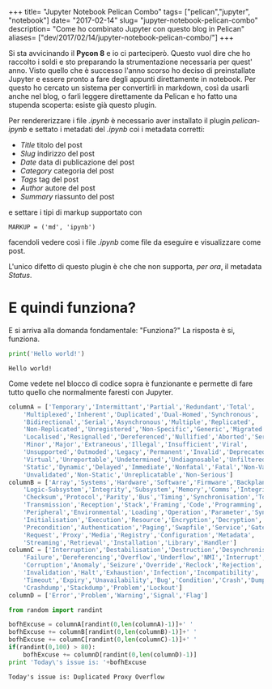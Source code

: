 +++
title= "Jupyter Notebook Pelican Combo"
tags= ["pelican","jupyter", "notebook"]
date= "2017-02-14"
slug= "jupyter-notebook-pelican-combo"
description= "Come ho combinato Jupyter con questo blog in Pelican"
aliases= ["dev/2017/02/14/jupyter-notebook-pelican-combo/"]
+++

Si sta avvicinando il **Pycon 8** e io ci parteciperò. Questo vuol dire che ho raccolto i soldi e sto preparando la strumentazione necessaria per quest' anno.
Visto quello che è successo l'anno scorso ho deciso di preinstallate Jupyter e essere pronto a fare degli appunti direttamente in notebook. Per questo ho cercato un sistema per convertirli in markdown, così da usarli anche nel blog, o farli leggere direttamente da Pelican e ho fatto una stupenda scoperta: esiste già questo plugin.
<!--more-->

Per rendererizzare i file _.ipynb_ è necessario aver installato il plugin _pelican-ipynb_ e settato i metadati del _.ipynb_ coi i metadata corretti:

* _Title_ titolo del post
* _Slug_ indirizzo del post
* _Date_ data di publicazione del post
* _Category_ categoria del post
* _Tags_ tag del post
* _Author_ autore del post
* _Summary_ riassunto del post

e settare i tipi di markup supportato con

    MARKUP = ('md', 'ipynb')

facendoli vedere così i file _.ipynb_ come file da eseguire e visualizzare come post.

L'unico difetto di questo plugin è che che non supporta, _per ora_, il metadata _Status_.

# E quindi funziona?
E si arriva alla domanda fondamentale: "Funziona?" La risposta è si, funziona.


```python
print('Hello world!')
```

    Hello world!


Come vedete nel blocco di codice sopra è funzionante e permette di fare tutto quello che normalmente faresti con Jupyter.


```python
columnA = ['Temporary','Intermittant','Partial','Redundant','Total',
	'Multiplexed','Inherent','Duplicated','Dual-Homed','Synchronous',
	'Bidirectional','Serial','Asynchronous','Multiple','Replicated',
	'Non-Replicated','Unregistered','Non-Specific','Generic','Migrated',
	'Localised','Resignalled','Dereferenced','Nullified','Aborted','Serious',
	'Minor','Major','Extraneous','Illegal','Insufficient','Viral',
	'Unsupported','Outmoded','Legacy','Permanent','Invalid','Deprecated',
	'Virtual','Unreportable','Undetermined','Undiagnosable','Unfiltered',
	'Static','Dynamic','Delayed','Immediate','Nonfatal','Fatal','Non-Valid',
	'Unvalidated','Non-Static','Unreplicatable','Non-Serious']
columnB = ['Array','Systems','Hardware','Software','Firmware','Backplane',
	'Logic-Subsystem','Integrity','Subsystem','Memory','Comms','Integrity',
	'Checksum','Protocol','Parity','Bus','Timing','Synchronisation','Topology',
	'Transmission','Reception','Stack','Framing','Code','Programming',
	'Peripheral','Environmental','Loading','Operation','Parameter','Syntax',
	'Initialisation','Execution','Resource','Encryption','Decryption','File',
	'Precondition','Authentication','Paging','Swapfile','Service','Gateway',
	'Request','Proxy','Media','Registry','Configuration','Metadata',
	'Streaming','Retrieval','Installation','Library','Handler']
columnC = ['Interruption','Destabilisation','Destruction','Desynchronisation',
	'Failure','Dereferencing','Overflow','Underflow','NMI','Interrupt',
	'Corruption','Anomaly','Seizure','Override','Reclock','Rejection',
	'Invalidation','Halt','Exhaustion','Infection','Incompatibility',
	'Timeout','Expiry','Unavailability','Bug','Condition','Crash','Dump',
	'Crashdump','Stackdump','Problem','Lockout']
columnD = ['Error','Problem','Warning','Signal','Flag']
```


```python
from random import randint

bofhExcuse = columnA[randint(0,len(columnA)-1)]+' '
bofhExcuse += columnB[randint(0,len(columnB)-1)]+' '
bofhExcuse += columnC[randint(0,len(columnC)-1)]+' '
if(randint(0,100) > 80):
	bofhExcuse += columnD[randint(0,len(columnD)-1)]
print 'Today\'s issue is: '+bofhExcuse
```

    Today's issue is: Duplicated Proxy Overflow
